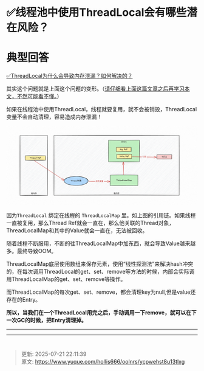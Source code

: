 # ✅线程池中使用ThreadLocal会有哪些潜在风险？

# 典型回答


[✅ThreadLocal为什么会导致内存泄漏？如何解决的？](https://www.yuque.com/hollis666/oolnrs/bueq7weva8ha9f1p)



其实这个问题就是上面这个问题的变形。（<u>请仔细看上面这篇文章之后再学习本文，不然可能看不懂。</u>）



如果在线程池中使用ThreadLocal，线程就要复用，就不会被销毁，ThreadLocal 变量不会自动清理，容易造成内存泄漏！  



![1703300655575-0cb5f021-ca9d-49b9-893d-7f4be614edd4.png](./img/-v4gSQF8nwZ-tm9g/1703300655575-0cb5f021-ca9d-49b9-893d-7f4be614edd4-949334.png)



因为`ThreadLocal` 绑定在线程的 `ThreadLocalMap` 里。如上图的引用链。如果线程一直被复用，那么Thread Ref就会一直在，那么他关联的Thread对象，ThreadLocalMap和其中的Value就会一直在，无法被回收。



随着线程不断服用，不断的往ThreadLocalMap中加东西，就会导致Value越来越多。最终导致OOM。



ThreadLocalMap底层使用数组来保存元素，使用“线性探测法”来解决hash冲突的，在每次调用ThreadLocal的get、set、remove等方法的时候，内部会实际调用ThreadLocalMap的get、set、remove等操作。



而ThreadLocalMap的每次get、set、remove，都会清理key为null,但是value还存在的Entry。



**所以，当我们在一个ThreadLocal用完之后，手动调用一下remove，就可以在下一次GC的时候，把Entry清理掉。**

****

****

# 


> 更新: 2025-07-21 22:11:39  
> 原文: <https://www.yuque.com/hollis666/oolnrs/ycpwehst8u13tlxg>